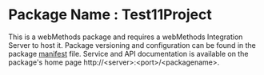 # Package Name : Test11Project
This is a webMethods package and requires a webMethods Integration Server to host it. Package versioning and configuration can be found in the package [manifest](./Test11Project/manifest.v3) file. Service and API documentation is available on the package's home page http://&lt;server&gt;:&lt;port&gt;/&lt;packagename>.
